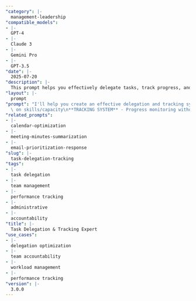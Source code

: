 ```yaml
---
"category": |-
  management-leadership
"compatible_models":
- |-
  GPT-4
- |-
  Claude 3
- |-
  Gemini Pro
- |-
  GPT-3.5
"date": |-
  2025-07-20
"description": |-
  This prompt helps you effectively delegate tasks, track progress, and ensure accountability while developing your team's capabilities and protecting your time.
"layout": |-
  prompt
"prompt": "I'll help you create an effective delegation and tracking system. Let me understand your situation:\n\n**About your team and role:**\n1. What's your position and how many people report to you?\n2. What types of tasks do you typically need to delegate?\n3. How experienced are your team members?\n4. What's your current method for tracking delegated tasks?\n\n**Current delegation challenges:**\n5. What tasks do you find hardest to delegate?\n6. How often do delegated tasks come back incomplete or late?\n7. What percentage of your time is spent on follow-ups?\n8. Any team members struggling with accountability?\n\n**Goals and preferences:**\n9. What tasks would you most like to get off your plate?\n10. How much detail do you prefer in progress updates?\n11. What's your preferred communication method? (email, Slack, meetings)\n12. How do you want to handle quality control and feedback?\n\nBased on your answers, I'll provide:\n\n**DELEGATION FRAMEWORK** - Smart task assignment based\
  \ on skills/capacity\n**TRACKING SYSTEM** - Progress monitoring without micromanaging  \n**ACCOUNTABILITY STRUCTURE** - Clear expectations and check-in schedules\n**DEVELOPMENT PLAN** - Building team capabilities for future delegation\n**COMMUNICATION TEMPLATES** - Scripts for delegation and follow-up\n\nPlease describe your current delegation situation and what you'd like to improve."
"related_prompts":
- |-
  calendar-optimization
- |-
  meeting-minutes-summarization
- |-
  email-prioritization-response
"slug": |-
  task-delegation-tracking
"tags":
- |-
  task delegation
- |-
  team management
- |-
  performance tracking
- |-
  administrative
- |-
  accountability
"title": |-
  Task Delegation & Tracking Expert
"use_cases":
- |-
  delegation optimization
- |-
  team accountability
- |-
  workload management
- |-
  performance tracking
"version": |-
  3.0.0
---
```

